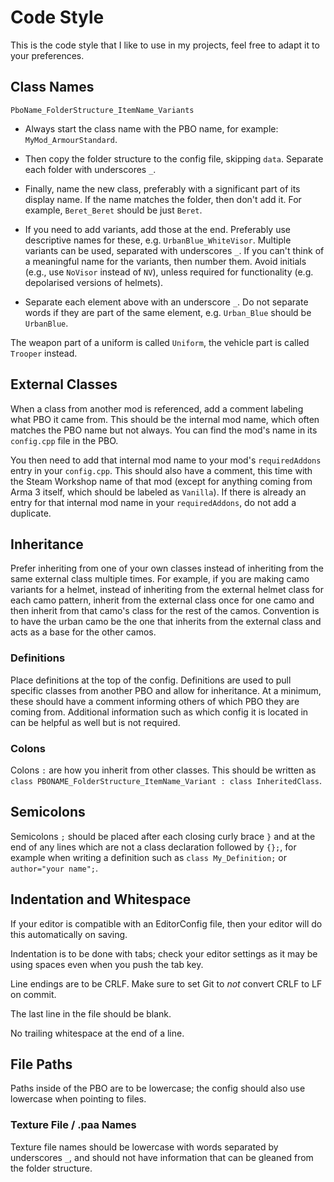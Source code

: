 # Code Style
This is the code style that I like to use in my projects, feel free to adapt it to your preferences.
## Class Names
`PboName_FolderStructure_ItemName_Variants`

- Always start the class name with the PBO name, for example: `MyMod_ArmourStandard`.
- Then copy the folder structure to the config file, skipping `data`. Separate each folder with underscores `_`.
- Finally, name the new class, preferably with a significant part of its display name. If the name matches the folder, then don't add it. For example, `Beret_Beret` should be just `Beret`.
- If you need to add variants, add those at the end. Preferably use descriptive names for these, e.g. `UrbanBlue_WhiteVisor`. Multiple variants can be used, separated with underscores `_`. If you can't think of a meaningful name for the variants, then number them. Avoid initials (e.g., use `NoVisor` instead of `NV`), unless required for functionality (e.g. depolarised versions of helmets).

- Separate each element above with an underscore `_`. Do not separate words if they are part of the same element, e.g. `Urban_Blue` should be `UrbanBlue`.

The weapon part of a uniform is called `Uniform`, the vehicle part is called `Trooper` instead.

## External Classes
When a class from another mod is referenced, add a comment labeling what PBO it came from. This should be the internal mod name, which often matches the PBO name but not always. You can find the mod's name in its `config.cpp` file in the PBO.

You then need to add that internal mod name to your mod's `requiredAddons` entry in your `config.cpp`. This should also have a comment, this time with the Steam Workshop name of that mod (except for anything coming from Arma 3 itself, which should be labeled as `Vanilla`). If there is already an entry for that internal mod name in your `requiredAddons`, do not add a duplicate.

## Inheritance
Prefer inheriting from one of your own classes instead of inheriting from the same external class multiple times. For example, if you are making camo variants for a helmet, instead of inheriting from the external helmet class for each camo pattern, inherit from the external class once for one camo and then inherit from that camo's class for the rest of the camos. Convention is to have the urban camo be the one that inherits from the external class and acts as a base for the other camos.

### Definitions
Place definitions at the top of the config. Definitions are used to pull specific classes from another PBO and allow for inheritance. At a minimum, these should have a comment informing others of which PBO they are coming from. Additional information such as which config it is located in can be helpful as well but is not required.

### Colons
Colons `:` are how you inherit from other classes. This should be written as `class PBONAME_FolderStructure_ItemName_Variant : class InheritedClass`.

## Semicolons
Semicolons `;` should be placed after each closing curly brace `}` and at the end of any lines which are not a class declaration followed by `{};`, for example when writing a definition such as `class My_Definition;` or `author="your name";`.

## Indentation and Whitespace
If your editor is compatible with an EditorConfig file, then your editor will do this automatically on saving.

Indentation is to be done with tabs; check your editor settings as it may be using spaces even when you push the tab key.

Line endings are to be CRLF. Make sure to set Git to *not* convert CRLF to LF on commit.

The last line in the file should be blank.

No trailing whitespace at the end of a line.

## File Paths
Paths inside of the PBO are to be lowercase; the config should also use lowercase when pointing to files.

### Texture File / .paa Names
Texture file names should be lowercase with words separated by underscores `_`, and should not have information that can be gleaned from the folder structure.

